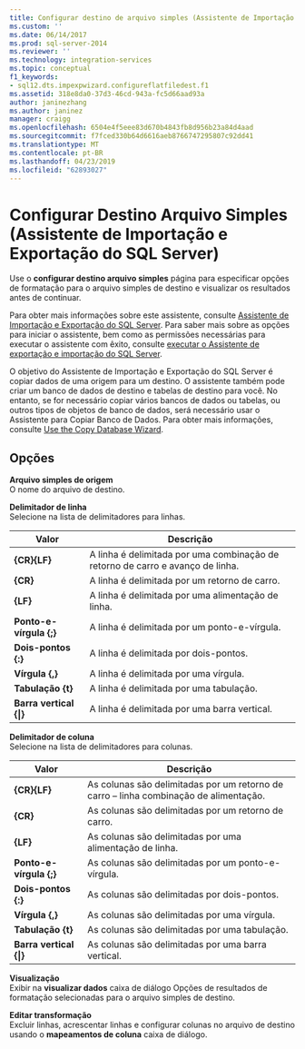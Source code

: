 ```yaml
---
title: Configurar destino de arquivo simples (Assistente de Importação e Exportação do SQL Server) | Microsoft Docs
ms.custom: ''
ms.date: 06/14/2017
ms.prod: sql-server-2014
ms.reviewer: ''
ms.technology: integration-services
ms.topic: conceptual
f1_keywords:
- sql12.dts.impexpwizard.configureflatfiledest.f1
ms.assetid: 318e8da0-37d3-46cd-943a-fc5d66aad93a
author: janinezhang
ms.author: janinez
manager: craigg
ms.openlocfilehash: 6504e4f5eee83d670b4843fb8d956b23a84d4aad
ms.sourcegitcommit: f7fced330b64d6616aeb8766747295807c92dd41
ms.translationtype: MT
ms.contentlocale: pt-BR
ms.lasthandoff: 04/23/2019
ms.locfileid: "62893027"
---
```

# <a name="configure-flat-file-destination-sql-server-import-and-export-wizard"></a>Configurar Destino Arquivo Simples (Assistente de Importação e Exportação do SQL Server)
  Use o **configurar destino arquivo simples** página para especificar opções de formatação para o arquivo simples de destino e visualizar os resultados antes de continuar.  
  
 Para obter mais informações sobre este assistente, consulte [Assistente de Importação e Exportação do SQL Server](import-and-export-data-with-the-sql-server-import-and-export-wizard.md). Para saber mais sobre as opções para iniciar o assistente, bem como as permissões necessárias para executar o assistente com êxito, consulte [executar o Assistente de exportação e importação do SQL Server](start-the-sql-server-import-and-export-wizard.md).  
  
 O objetivo do Assistente de Importação e Exportação do SQL Server é copiar dados de uma origem para um destino. O assistente também pode criar um banco de dados de destino e tabelas de destino para você. No entanto, se for necessário copiar vários bancos de dados ou tabelas, ou outros tipos de objetos de banco de dados, será necessário usar o Assistente para Copiar Banco de Dados. Para obter mais informações, consulte [Use the Copy Database Wizard](../../relational-databases/databases/use-the-copy-database-wizard.md).  
  
## <a name="options"></a>Opções  
 **Arquivo simples de origem**  
 O nome do arquivo de destino.  
  
 **Delimitador de linha**  
 Selecione na lista de delimitadores para linhas.  
  
|Valor|Descrição|  
|-----------|-----------------|  
|**{CR}{LF}**|A linha é delimitada por uma combinação de retorno de carro e avanço de linha.|  
|**{CR}**|A linha é delimitada por um retorno de carro.|  
|**{LF}**|A linha é delimitada por uma alimentação de linha.|  
|**Ponto-e-vírgula {;}**|A linha é delimitada por um ponto-e-vírgula.|  
|**Dois-pontos {:}**|A linha é delimitada por dois-pontos.|  
|**Vírgula {,}**|A linha é delimitada por uma vírgula.|  
|**Tabulação {t}**|A linha é delimitada por uma tabulação.|  
|**Barra vertical {&#124;}**|A linha é delimitada por uma barra vertical.|  
  
 **Delimitador de coluna**  
 Selecione na lista de delimitadores para colunas.  
  
|Valor|Descrição|  
|-----------|-----------------|  
|**{CR}{LF}**|As colunas são delimitadas por um retorno de carro – linha combinação de alimentação.|  
|**{CR}**|As colunas são delimitadas por um retorno de carro.|  
|**{LF}**|As colunas são delimitadas por uma alimentação de linha.|  
|**Ponto-e-vírgula {;}**|As colunas são delimitadas por um ponto-e-vírgula.|  
|**Dois-pontos {:}**|As colunas são delimitadas por dois-pontos.|  
|**Vírgula {,}**|As colunas são delimitadas por uma vírgula.|  
|**Tabulação {t}**|As colunas são delimitadas por uma tabulação.|  
|**Barra vertical {&#124;}**|As colunas são delimitadas por uma barra vertical.|  
  
 **Visualização**  
 Exibir na **visualizar dados** caixa de diálogo Opções de resultados de formatação selecionadas para o arquivo simples de destino.  
  
 **Editar transformação**  
 Excluir linhas, acrescentar linhas e configurar colunas no arquivo de destino usando o **mapeamentos de coluna** caixa de diálogo.  
  
  
